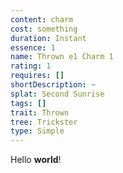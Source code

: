 ```yaml
---
content: charm
cost: something
duration: Instant
essence: 1
name: Thrown e1 Charm 1
rating: 1
requires: []
shortDescription: ~
splat: Second Sunrise
tags: []
trait: Thrown
tree: Trickster
type: Simple
---
```


Hello **world**!
